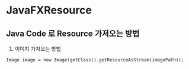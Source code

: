 # JavaFXResource



## Java Code 로 Resource 가져오는 방법

1. 이미지 가져오는 방법

```
Image image = new Image(getClass().getResourceAsStream(imagePath));
```

